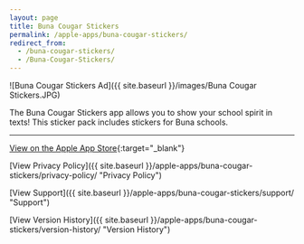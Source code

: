 ```yaml
---
layout: page
title: Buna Cougar Stickers
permalink: /apple-apps/buna-cougar-stickers/
redirect_from:
  - /buna-cougar-stickers/
  - /Buna-Cougar-Stickers/
---
```


![Buna Cougar Stickers Ad]({{ site.baseurl }}/images/Buna Cougar Stickers.JPG)

The Buna Cougar Stickers app allows you to show your school spirit in texts! This sticker pack includes stickers for Buna schools.

-----------------

[View on the Apple App Store](https://itunes.apple.com/us/app/buna-cougar-stickers/id1449193686?ls=1&mt=8?app=messages "View on the Apple App Store"){:target="_blank"}

[View Privacy Policy]({{ site.baseurl }}/apple-apps/buna-cougar-stickers/privacy-policy/ "Privacy Policy")

[View Support]({{ site.baseurl }}/apple-apps/buna-cougar-stickers/support/ "Support")

[View Version History]({{ site.baseurl }}/apple-apps/buna-cougar-stickers/version-history/ "Version History")
